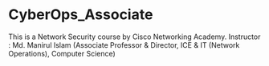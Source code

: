 # CyberOps_Associate
This is a Network Security course by Cisco Networking Academy.
Instructor : Md. Manirul Islam (Associate Professor & Director, ICE & IT (Network Operations), Computer Science)

